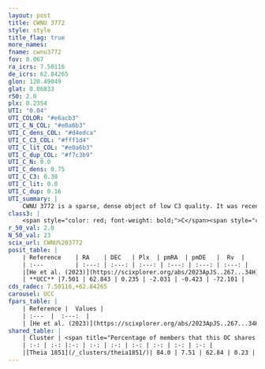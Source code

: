 ```yaml
---
layout: post
title: CWNU 3772
style: style
title_flag: true
more_names: 
fname: cwnu3772
fov: 0.067
ra_icrs: 7.50116
de_icrs: 62.84265
glon: 120.49049
glat: 0.06833
r50: 2.0
plx: 0.2354
UTI: "0.04"
UTI_COLOR: "#e6acb3"
UTI_C_N_COL: "#e0a6b3"
UTI_C_dens_COL: "#d4edca"
UTI_C_C3_COL: "#fff1d4"
UTI_C_lit_COL: "#e0a6b3"
UTI_C_dup_COL: "#f7c3b9"
UTI_C_N: 0.0
UTI_C_dens: 0.75
UTI_C_C3: 0.38
UTI_C_lit: 0.0
UTI_C_dup: 0.16
UTI_summary: |
    CWNU 3772 is a sparse, dense object of low C3 quality. It was recently reported in the literature.<br><br><span style="color: #99180f; font-weight: bold;">Warning: </span>This is likely a duplicate object, which shares a large percentage of members with at least one previously reported entry.<br><br><span style="color: #99180f; font-weight: bold;">Warning: </span>contains less than 25 stars with <i>P>0.5</i> estimated.
class3: |
    <span style="color: red; font-weight: bold;">C</span><span style="color: #FFC300; font-weight: bold;">B</span>
r_50_val: 2.0
N_50_val: 23
scix_url: CWNU%203772
posit_table: |
    | Reference    | RA    | DEC   | Plx  | pmRA  | pmDE   |  Rv  |
    | :---         | :---: | :---: | :---: | :---: | :---: | :---: |
    |[He et al. (2023)](https://scixplorer.org/abs/2023ApJS..267...34H) | 7.501 | 62.836 | 0.226 | -2.037 | -0.444 | -- |
    | **UCC** |7.501 | 62.843 | 0.235 | -2.031 | -0.423 | -72.101 | 
cds_radec: 7.50116,+62.84265
carousel: UCC
fpars_table: |
    | Reference |  Values |
    | :---  |  :---:  |
    | [He et al. (2023)](https://scixplorer.org/abs/2023ApJS..267...34H) | `A0=2.9, m-M=12.95, logA=7.2` |
shared_table: |
    | Cluster | <span title="Percentage of members that this OC shares with the ones listed">%</span>   | RA   | DEC   | Plx   | pmRA  | pmDE  | Rv | UTI |
    | :-: | :-: |:-: | :-: | :-: | :-: | :-: | :-: | :-: |
    |[Theia 1851](/_clusters/theia1851/)| 84.0 | 7.51 | 62.84 | 0.23 | -2.03 | -0.42 | -72.1 |0.39 |
---
```


